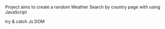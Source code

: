 Project aims to create a random Weather Search by country page with using JavaScript

try & catch Js DOM


